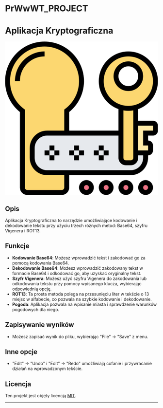 # PrWwWT_PROJECT

# Aplikacja Kryptograficzna

![Cryptography App](encryption.png)

## Opis

Aplikacja Kryptograficzna to narzędzie umożliwiające kodowanie i dekodowanie tekstu przy użyciu trzech różnych metod: Base64, szyfru Vigenera i ROT13.

## Funkcje

- **Kodowanie Base64**: Możesz wprowadzić tekst i zakodować go za pomocą kodowania Base64.
- **Dekodowanie Base64**: Możesz wprowadzić zakodowany tekst w formacie Base64 i odkodować go, aby uzyskać oryginalny tekst.
- **Szyfr Vigenera**: Możesz użyć szyfru Vigenera do zakodowania lub odkodowania tekstu przy pomocy wpisanego klucza, wybierając odpowiednią opcję.
- **ROT13**: Ta prosta metoda polega na przesunięciu liter w tekście o 13 miejsc w alfabecie, co pozwala na szybkie kodowanie i dekodowanie.
- **Pogoda**: Aplikacja pozwala na wpisanie miasta i sprawdzenie warunków pogodowych dla niego.

## Zapisywanie wyników

- Możesz zapisać wynik do pliku, wybierając "File" -> "Save" z menu.

## Inne opcje

- "Edit" -> "Undo" i "Edit" -> "Redo" umożliwiają cofanie i przywracanie działań na wprowadzonym tekście.

## Licencja

Ten projekt jest objęty licencją [MIT](LICENSE).

---

